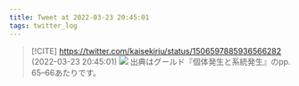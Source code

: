 ```yaml
---
title: Tweet at 2022-03-23 20:45:01
tags: twitter_log
---
```


> [!CITE] https://twitter.com/kaisekiriu/status/1506597885936566282 (2022-03-23 20:45:01)
> ![](https://twitter.com/kaisekiriu/status/1506597885936566282)
> 出典はグールド『個体発生と系統発生』のpp. 65–66あたりです。
